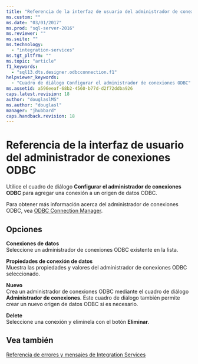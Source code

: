 ```yaml
---
title: "Referencia de la interfaz de usuario del administrador de conexiones ODBC | Microsoft Docs"
ms.custom: ""
ms.date: "03/01/2017"
ms.prod: "sql-server-2016"
ms.reviewer: ""
ms.suite: ""
ms.technology: 
  - "integration-services"
ms.tgt_pltfrm: ""
ms.topic: "article"
f1_keywords: 
  - "sql13.dts.designer.odbcconnection.f1"
helpviewer_keywords: 
  - "Cuadro de diálogo Configurar el administrador de conexiones ODBC"
ms.assetid: a596eeaf-68b2-4560-b77d-d2f72ddba926
caps.latest.revision: 18
author: "douglaslMS"
ms.author: "douglasl"
manager: "jhubbard"
caps.handback.revision: 18
---
```

# Referencia de la interfaz de usuario del administrador de conexiones ODBC
  Utilice el cuadro de diálogo **Configurar el administrador de conexiones ODBC** para agregar una conexión a un origen de datos ODBC.  
  
 Para obtener más información acerca del administrador de conexiones ODBC, vea [ODBC Connection Manager](../../integration-services/connection-manager/odbc-connection-manager.md).  
  
## Opciones  
 **Conexiones de datos**  
 Seleccione un administrador de conexiones ODBC existente en la lista.  
  
 **Propiedades de conexión de datos**  
 Muestra las propiedades y valores del administrador de conexiones ODBC seleccionado.  
  
 **Nuevo**  
 Crea un administrador de conexiones ODBC mediante el cuadro de diálogo **Administrador de conexiones**. Este cuadro de diálogo también permite crear un nuevo origen de datos ODBC si es necesario.  
  
 **Delete**  
 Seleccione una conexión y elimínela con el botón **Eliminar**.  
  
## Vea también  
 [Referencia de errores y mensajes de Integration Services](../../integration-services/integration-services-error-and-message-reference.md)  
  
  